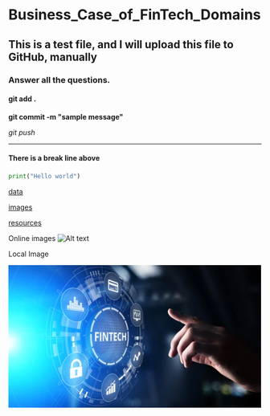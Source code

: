 # Business_Case_of_FinTech_Domains

## This is a test file, and I will upload this file to GitHub, manually

### Answer all the questions. 

#### git add . 

**git commit -m "sample message"**

*git push*


---- 

#### There is a break line above

```python
print("Hello world")
```

[data](data)

[images](images)

[resources](resources)


Online images
![Alt text](https://www.url.com)

Local Image


![Picture](images/pic1.png "FINTECH PIC")


